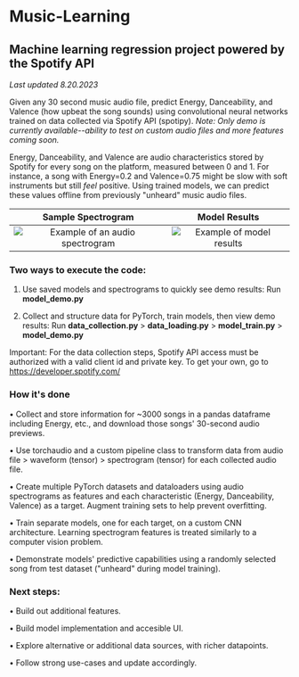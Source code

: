 # Music-Learning
## Machine learning regression project powered by the Spotify API

*Last updated 8.20.2023*

Given any 30 second music audio file, predict Energy, Danceability, and Valence (how upbeat the song sounds) using convolutional neural networks trained on data collected via Spotify API (spotipy). *Note: Only demo is currently available--ability to test on custom audio files and more features coming soon.*

Energy, Danceability, and Valence are audio characteristics stored by Spotify for every song on the platform, measured between 0 and 1. For instance, a song with Energy=0.2 and Valence=0.75 might be slow with soft instruments but still *feel* positive. Using trained models, we can predict these values offline from previously "unheard" music audio files.

Sample Spectrogram             |  Model Results
:-------------------------:|:-------------------------:
![Example of an audio spectrogram](https://i.ibb.co/HNqwGjJ/dont-be-shy-spec-demo.png)  |  ![Example of model results](https://i.ibb.co/HHFq0b9/dont-be-shy-demo.png)

### Two ways to execute the code:
1. Use saved models and spectrograms to quickly see demo results: 
   Run **model_demo.py**

2. Collect and structure data for PyTorch, train models, then view demo results:
   Run **data_collection.py** > **data_loading.py** > **model_train.py** > **model_demo.py**

Important: For the data collection steps, Spotify API access must be authorized with a valid client id and private key. To get your own, go to https://developer.spotify.com/

### How it's done
• Collect and store information for ~3000 songs in a pandas dataframe including Energy, etc., and download those songs' 30-second audio previews.

• Use torchaudio and a custom pipeline class to transform data from audio file > waveform (tensor) > spectrogram (tensor) for each collected audio file.

• Create multiple PyTorch datasets and dataloaders using audio spectrograms as features and each characteristic (Energy, Danceability, Valence) as a target. Augment training sets to help prevent overfitting. 

• Train separate models, one for each target, on a custom CNN architecture. Learning spectrogram features is treated similarly to a computer vision problem.

• Demonstrate models' predictive capabilities using a randomly selected song from test dataset ("unheard" during model training).

### Next steps:
• Build out additional features.

• Build model implementation and accesible UI.

• Explore alternative or additional data sources, with richer datapoints.

• Follow strong use-cases and update accordingly.
